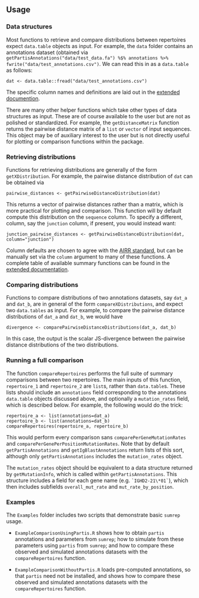 
## Usage
### Data structures
Most functions to retrieve and compare distributions between repertoires expect `data.table` objects as input.
For example, the `data` folder contains an annotations dataset (obtained via `getPartisAnnotations("data/test_data.fa") %$% annotations %>% fwrite("data/test_annotations.csv")`.
We can read this in as a `data.table` as follows:
```
dat <- data.table::fread("data/test_annotations.csv")
```
The specific column names and definitions are laid out in the [extended documention](extended_documentation.md).

There are many other helper functions which take other types of data structures as input.
These are of course available to the user but are not as polished or standardized.
For example, the `getDistanceMatrix` function returns the pairwise distance matrix of a `list` or `vector` of input sequences.
This object may be of auxiliary interest to the user but is not directly useful for plotting or comparison functions within the package.


### Retrieving distributions
Functions for retrieving distributions are generally of the form `getXDistribution`.
For example, the pairwise distance distribution of `dat` can be obtained via
```
pairwise_distances <- getPairwiseDistanceDistribution(dat)
```
This returns a vector of pairwise distances rather than a matrix, which is more practical for plotting and comparison.
This function will by default compute this distribution on the `sequence` column.
To specify a different, column, say the `junction` column, if present, you would instead want:
```
junction_pairwise_distances <- getPairwiseDistanceDistribution(dat, column="junction")
```
Column defaults are chosen to agree with the [AIRR standard](http://docs.airr-community.org/en/latest/datarep/rearrangements.html#fields), but can be manually set via the `column` argument to many of these functions.
A complete table of available summary functions can be found in the [extended documentation](extended_documentation.md).

### Comparing distributions
Functions to compare distributions of two annotations datasets, say `dat_a` and `dat_b`, are in general of the form `compareXDistributions`, and expect two `data.tables` as input.
For example, to compare the pairwise distance distributions of `dat_a` and `dat_b`, we would have
```
divergence <- comparePairwiseDistanceDistributions(dat_a, dat_b)
```
In this case, the output is the scalar JS-divergence between the pairwise distance distributions of the two distributions.

### Running a full comparison
The function `compareRepertoires` performs the full suite of summary comparisons between two repertoires.
The main inputs of this function, `repertoire_1` and `repertoire_2` are `list`s, rather than `data.table`s.
These lists should include an `annotations` field corresponding to the annotations `data.table` objects discussed above, and optionally a `mutation_rates` field, which is described below.
For example, the following would do the trick:
```
repertoire_a <- list(annotations=dat_a)
repertoire_b <- list(annotations=dat_b)
compareRepertoires(repertoire_a, repertoire_b)
```
This would perform every comparison sans `comparePerGeneMutationRates` and `comparePerGenePerPositionMutationRates`.
Note that by default `getPartisAnnotations` and `getIgBlastAnnotations` return lists of this sort, although only `getPartisAnnotations` includes the `mutation_rates` object.

The `mutation_rates` object should be equivalent to a data structure returned by `getMutationInfo`, which is called within `getPartisAnnotations`.
This structure includes a field for each gene name (e.g. `` `IGHD2-21\*01` ``), which then includes subfields `overall_mut_rate` and `mut_rate_by_position`.

### Examples
The `Examples` folder includes two scripts that demonstrate basic `sumrep` usage.

* `ExampleComparisonUsingPartis.R` shows how to obtain `partis` annotations and parameters from `sumrep`; how to simulate from these parameters using `partis` from `sumrep`; and how to compare these observed and simulated annotations datasets with the `compareRepertoires` function.

* `ExampleComparisonWithoutPartis.R` loads pre-computed annotations, so that `partis` need not be installed, and shows how to compare these observed and simulated annotations datasets with the `compareRepertoires` function.

